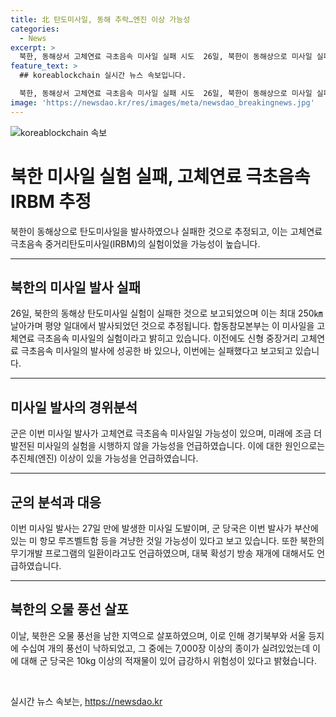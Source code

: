```yaml
---
title: 北 탄도미사일, 동해 추락…엔진 이상 가능성
categories:
  - News
excerpt: >
  북한, 동해상서 고체연료 극초음속 미사일 실패 시도  26일, 북한이 동해상으로 미사일 실패 시도한 것으로 추정. 사흘 만에 미사일 발사, 극초음속 IRBM으로 추정됨. 이전 고체연료 미사일 성공 주장하며 발전된 미사일 시험 추측도. 북한의 배(미 항모 루즈벨트함) 위치 등을 기사에서 발표. Read more.
feature_text: >
  ## koreablockchain 실시간 뉴스 속보입니다.

  북한, 동해상서 고체연료 극초음속 미사일 실패 시도  26일, 북한이 동해상으로 미사일 실패 시도한 것으로 추정. 사흘 만에 미사일 발사, 극초음속 IRBM으로 추정됨. 이전 고체연료 미사일 성공 주장하며 발전된 미사일 시험 추측도. 북한의 배(미 항모 루즈벨트함) 위치 등을 기사에서 발표. Read more.
image: 'https://newsdao.kr/res/images/meta/newsdao_breakingnews.jpg'
---
```


<p><img src="https://newsdao.kr/res/images/meta/newsdao_breakingnews.jpg" alt="koreablockchain 속보" /></p>

<h1>북한 미사일 실험 실패, 고체연료 극초음속 IRBM 추정</h1>

<p data-ke-size="size16">북한이 동해상으로 탄도미사일을 발사하였으나 실패한 것으로 추정되고, 이는 고체연료 극초음속 중거리탄도미사일(IRBM)의 실험이었을 가능성이 높습니다.</p>

<hr>

<h2 data-ke-size="size26">북한의 미사일 발사 실패</h2>

<p data-ke-size="size16">26일, 북한의 동해상 탄도미사일 실험이 실패한 것으로 보고되었으며 이는 최대 250㎞ 날아가며 평양 일대에서 발사되었던 것으로 추정됩니다. 합동참모본부는 이 미사일을 고체연료 극초음속 미사일의 실험이라고 밝히고 있습니다. 이전에도 신형 중장거리 고체연료 극초음속 미사일의 발사에 성공한 바 있으나, 이번에는 실패했다고 보고되고 있습니다.</p>

<hr>

<h2 data-ke-size="size26">미사일 발사의 경위분석</h2>

<p data-ke-size="size16">군은 이번 미사일 발사가 고체연료 극초음속 미사일일 가능성이 있으며, 미래에 조금 더 발전된 미사일의 실험을 시행하지 않을 가능성을 언급하였습니다. 이에 대한 원인으로는 추진체(엔진) 이상이 있을 가능성을 언급하였습니다.</p>

<hr>

<h2 data-ke-size="size26">군의 분석과 대응</h2>

<p data-ke-size="size16">이번 미사일 발사는 27일 만에 발생한 미사일 도발이며, 군 당국은 이번 발사가 부산에 있는 미 항모 루즈벨트함 등을 겨냥한 것일 가능성이 있다고 보고 있습니다. 또한 북한의 무기개발 프로그램의 일환이라고도 언급하였으며, 대북 확성기 방송 재개에 대해서도 언급하였습니다.</p>

<hr>

<h2 data-ke-size="size26">북한의 오물 풍선 살포</h2>

<p data-ke-size="size16">이날, 북한은 오물 풍선을 남한 지역으로 살포하였으며, 이로 인해 경기북부와 서울 등지에 수십여 개의 풍선이 낙하되었고, 그 중에는 7,000장 이상의 종이가 실려있었는데 이에 대해 군 당국은 10kg 이상의 적재물이 있어 급강하시 위험성이 있다고 밝혔습니다.</p>

<p data-ke-size="size16">&nbsp;</p>
실시간 뉴스 속보는, <a href="https://newsdao.kr" rel="dofollow">https://newsdao.kr</a>


